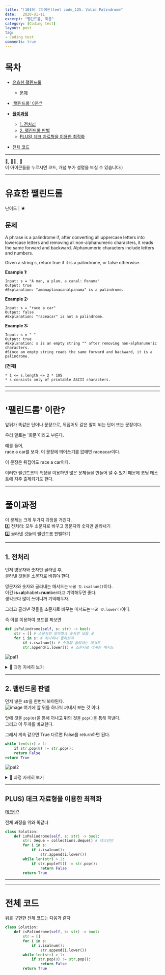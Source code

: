 ```yaml
---
title: "[1019] (파이썬)leet code_125. Valid Palindrome"
date:   2020-01-11
excerpt: "팰린드롬, 회문"
category: [Coding test]
layout: post
tag:
- Coding test
comments: true
---
```


# 목차
- [유효한 팰린드롬](#유효한-팰린드롬)
  * [문제](#문제)
- ['팰린드롬' 이란?](#-팰린드롬--이란-)
- [**풀이과정**](#--풀이과정--)
  * [1. 전처리](#1-전처리)
  * [2. 팰린드롬 판별](#2--팰린드롬-판별)
  * [PLUS) 데크 자료형을 이용한 최적화](#plus--데크-자료형을-이용한-최적화)

- [전체 코드](#전체-코드)


-----

👀, 🤷‍♀️ , 📜    
이 아이콘들을 누르시면 코드, 개념 부가 설명을 보실 수 있습니다:) 

------





# 유효한 팰린드롬
난이도 | ★        


## 문제

A phrase is a palindrome if, after converting all uppercase letters into lowercase letters and removing all non-alphanumeric characters, it reads the same forward and backward. Alphanumeric characters include letters and numbers.

Given a string s, return true if it is a palindrome, or false otherwise.     




**Example 1:**      
```
Input: s = "A man, a plan, a canal: Panama"
Output: true
#Explanation: "amanaplanacanalpanama" is a palindrome.
```

**Example 2:**   
```
Input: s = "race a car"
Output: false
#Explanation: "raceacar" is not a palindrome.
```

**Example 3:**
```
Input: s = " "
Output: true
#Explanation: s is an empty string "" after removing non-alphanumeric characters.
#Since an empty string reads the same forward and backward, it is a palindrome.
```

**[전제]**    
```
* 1 <= s.length <= 2 * 105
* s consists only of printable ASCII characters.
```

---
----


# '팰린드롬' 이란?     
앞뒤가 똑같은 단어나 문장으로, 뒤집어도 같은 말이 되는 단어 또는 문장이다.     

우리 말로는 '회문'이라고 부른다.   

예를 들어,    
race a car를 보자. 이 문장에 띄어쓰기를 없애면 raceacar이다.     

이 문장은 뒤집어도 race a car이다.     

이러한 팰린드롬의 특징을 이용하면 많은 문제들을 만들어 낼 수 있기 때문에 코딩 테스트에 자주 출제되기도 한다.    


-------





# **풀이과정** 
이 문제는 크게 두가지 과정을 거친다.       
1️⃣ 전처리: 모두 소문자로 바꾸고 영문자와 숫자만 골라내기      
2️⃣ 골라낸 것들의 팰린드롬 판별하기      


----

## 1. 전처리

먼저 영문자와 숫자만 골라낸 후,    
골라낸 것들을 소문자로 바꿔야 한다.      

영문자와 숫자와 골라내는 매서드는 ```바꿀 것.isalnum()```이다.     
이건 **is**+**al**phabet+**num**ber라고 기억해두면 좋다.   
생각보다 많이 쓰이니까 기억해두자.         

그리고 골라낸 것들을 소문자로 바꾸는 매서드는 ```바꿀 것.lower()```이다.    

즉 이를 이용하여 코드를 짜보면

```python
def isPalindrome(self, s: str) -> bool:
	str = [] # 소문자인 알파벳과 숫자만 넣을 곳
	for i in s: # 하나하나 둘러보자
	    if i.isalnum(): # 숫자와 골라내는 매서드
		str.append(i.lower()) # 소문자로 바꾸는 매서드
```

![pal1](https://user-images.githubusercontent.com/76824611/147919817-f63e1468-dd24-432a-9f83-061c1ccfc09e.gif)

<details>
<summary>📜 과정 자세히 보기</summary>
<div markdown="1">
	
<div align="center">
<iframe src="//www.slideshare.net/slideshow/embed_code/key/CffT5uColMhSEY" width="595" height="485" frameborder="0" marginwidth="0" marginheight="0" scrolling="no" style="border:1px solid #CCC; border-width:1px; margin-bottom:5px; max-width: 100%;" allowfullscreen> </iframe> <div style="margin-bottom:5px"></div>
</div>	
	
</div>
</details>  	
	
	
	
-----

## 2. 팰린드롬 판별
먼저 넣은 str을 한번씩 봐야된다.    
![image](https://user-images.githubusercontent.com/76824611/147916783-4c7b40d3-9e67-4f46-b340-4217e2e36687.png)
여기에 앞 뒤를 하나씩 꺼내서 보는 것 이다.     

앞에 것을 ```pop(0)```을 통해 꺼내고 뒤의 것을 ```pop()```을 통해 꺼낸다.     
그리고 이 두개를 비교한다.      

그래서 계속 같으면 True 다르면 False를 return하면 된다.       


  
```python
while len(str) > 1:
    if str.pop(0) != str.pop():
	return False
return True
```
  
![pal2](https://user-images.githubusercontent.com/76824611/147919821-0482102d-6c2f-4e74-9f23-f6a8c6cbc1d3.gif)


<details>
<summary>📜 과정 자세히 보기</summary>
<div markdown="1">	
	
<div align="center">
<iframe src="//www.slideshare.net/slideshow/embed_code/key/ClgoatkPWmoD8u" width="595" height="485" frameborder="0" marginwidth="0" marginheight="0" scrolling="no" style="border:1px solid #CCC; border-width:1px; margin-bottom:5px; max-width: 100%;" allowfullscreen> </iframe> <div style="margin-bottom:5px"></div>
</div>

	
</div>
</details>  
	
----

## PLUS) 데크 자료형을 이용한 최적화
[데크란?](https://yerimoh.github.io/Algo9/)

전체 과정을 위와 똑같다


```python
class Solution:
    def isPalindrome(self, s: str) -> bool:
        str: Deque = collections.deque() # 데크선언
        for i in s:
            if i.isalnum():
                str.append(i.lower())
        while len(str) > 1:
            if str.popleft() != str.pop():
                return False
        return True
```




-----
----

# 전체 코드

위를 구현한 전체 코드는 다음과 같다

```python
class Solution:
    def isPalindrome(self, s: str) -> bool:
        str = []
        for i in s:
            if i.isalnum():
                str.append(i.lower())
        while len(str) > 1:
            if str.pop(0) != str.pop():
                return False
        return True
```


